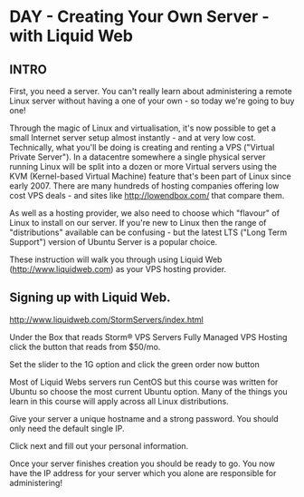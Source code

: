 # DAY  - Creating Your Own Server - with Liquid Web

## INTRO
First, you need a server. You can't really learn about administering a remote Linux server without having a one of your own - so today we're going to buy one!

Through the magic of Linux and virtualisation, it's now possible to get a small Internet server setup almost instantly - and at very low cost. Technically, what you'll be doing is creating and renting a VPS  ("Virtual Private Server"). In a datacentre somewhere a single physical server running Linux will be split into a dozen or more Virtual servers using the KVM (Kernel-based Virtual Machine) feature that's been part of Linux since early 2007. There are many hundreds of hosting companies offering low cost VPS deals - and sites like http://lowendbox.com/ that compare them.

As well as a hosting provider, we also need to choose which "flavour" of Linux to install on our server. If you're new to Linux then the range of "distributions" available can be confusing - but the latest LTS ("Long Term Support") version of Ubuntu Server is a popular choice. 
 
These instruction will walk you through using Liquid Web (http://www.liquidweb.com) as your VPS hosting provider. 

## Signing up with Liquid Web.
http://www.liquidweb.com/StormServers/index.html

Under the Box that reads Storm® VPS Servers Fully Managed VPS Hosting click the button that reads from $50/mo.

Set the slider to the 1G option and click the green order now button

Most of Liquid Webs servers run CentOS but this course was written for Ubuntu so choose the most current Ubuntu option. Many of the things you learn in this course will apply across all Linux distributions.

Give your server a unique hostname and a strong password. You should only need the default single IP.

Click next and fill out your personal information. 

Once your server finishes creation you should be ready to go. You now have the IP address for your server which you alone are responsible for administering!

